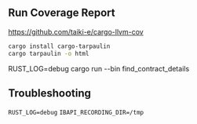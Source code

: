 ## Run Coverage Report

https://github.com/taiki-e/cargo-llvm-cov

```bash
cargo install cargo-tarpaulin
cargo tarpaulin -o html
```

RUST_LOG=debug cargo run --bin find_contract_details

## Troubleshooting

`RUST_LOG=debug`
`IBAPI_RECORDING_DIR=/tmp`
